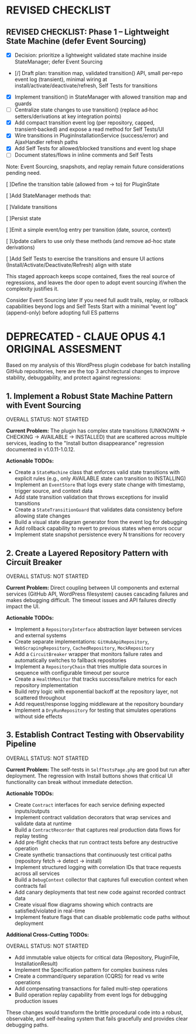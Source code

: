 # REVISED CHECKLIST


## REVISED CHECKLIST: Phase 1 – Lightweight State Machine (defer Event Sourcing)

- [x] Decision: prioritize a lightweight validated state machine inside StateManager; defer Event Sourcing
- [/] Draft plan: transition map, validated transition() API, small per‑repo event log (transient), minimal wiring at install/activate/deactivate/refresh, Self Tests for transitions
- [x] Implement transition() in StateManager with allowed transition map and guards
- [ ] Centralize state changes to use transition() (replace ad‑hoc setters/derivations at key integration points)
- [x] Add compact transition event log (per repository, capped, transient‑backed) and expose a read method for Self Tests/UI
- [x] Wire transitions in PluginInstallationService (success/error) and AjaxHandler refresh paths
- [x] Add Self Tests for allowed/blocked transitions and event log shape
- [ ] Document states/flows in inline comments and Self Tests

Note: Event Sourcing, snapshots, and replay remain future considerations pending need.

[ ]Define the transition table (allowed from → to) for PluginState

[ ]Add StateManager methods that:

[ ]Validate transitions

[ ]Persist state

[ ]Emit a simple event/log entry per transition (date, source, context)

[ ]Update callers to use only these methods (and remove ad-hoc state derivations)

[ ]Add Self Tests to exercise the transitions and ensure UI actions (Install/Activate/Deactivate/Refresh) align with state

This staged approach keeps scope contained, fixes the real source of regressions, and leaves the door open to adopt event sourcing if/when the complexity justifies it.

Consider Event Sourcing later
If you need full audit trails, replay, or rollback capabilities beyond logs and Self Tests
Start with a minimal “event log” (append-only) before adopting full ES patterns

# DEPRECATED - CLAUE OPUS 4.1 ORIGINAL ASSESMENT

Based on my analysis of this WordPress plugin codebase for batch installing GitHub repositories, here are the top 3 architectural changes to improve stability, debuggability, and protect against regressions:

## 1. Implement a Robust State Machine Pattern with Event Sourcing

OVERALL STATUS: NOT STARTED

**Current Problem:** The plugin has complex state transitions (UNKNOWN → CHECKING → AVAILABLE → INSTALLED) that are scattered across multiple services, leading to the "Install button disappearance" regression documented in v1.0.11-1.0.12.

**Actionable TODOs:**
- Create a `StateMachine` class that enforces valid state transitions with explicit rules (e.g., only AVAILABLE state can transition to INSTALLING)
- Implement an `EventStore` that logs every state change with timestamp, trigger source, and context data
- Add state transition validation that throws exceptions for invalid transitions
- Create a `StateTransitionGuard` that validates data consistency before allowing state changes
- Build a visual state diagram generator from the event log for debugging
- Add rollback capability to revert to previous states when errors occur
- Implement state snapshot persistence every N transitions for recovery

## 2. Create a Layered Repository Pattern with Circuit Breaker

OVERALL STATUS: NOT STARTED

**Current Problem:** Direct coupling between UI components and external services (GitHub API, WordPress filesystem) causes cascading failures and makes debugging difficult. The timeout issues and API failures directly impact the UI.

**Actionable TODOs:**
- Implement a `RepositoryInterface` abstraction layer between services and external systems
- Create separate implementations: `GitHubApiRepository`, `WebScrapingRepository`, `CachedRepository`, `MockRepository`
- Add a `CircuitBreaker` wrapper that monitors failure rates and automatically switches to fallback repositories
- Implement a `RepositoryChain` that tries multiple data sources in sequence with configurable timeout per source
- Create a `HealthMonitor` that tracks success/failure metrics for each repository implementation
- Build retry logic with exponential backoff at the repository layer, not scattered throughout
- Add request/response logging middleware at the repository boundary
- Implement a `DryRunRepository` for testing that simulates operations without side effects

## 3. Establish Contract Testing with Observability Pipeline

OVERALL STATUS: NOT STARTED

**Current Problem:** The self-tests in `SelfTestsPage.php` are good but run after deployment. The regression with Install buttons shows that critical UI functionality can break without immediate detection.

**Actionable TODOs:**
- Create `Contract` interfaces for each service defining expected inputs/outputs
- Implement contract validation decorators that wrap services and validate data at runtime
- Build a `ContractRecorder` that captures real production data flows for replay testing
- Add pre-flight checks that run contract tests before any destructive operation
- Create synthetic transactions that continuously test critical paths (repository fetch → detect → install)
- Implement structured logging with correlation IDs that trace requests across all services
- Build a `DebugContext` collector that captures full execution context when contracts fail
- Add canary deployments that test new code against recorded contract data
- Create visual flow diagrams showing which contracts are satisfied/violated in real-time
- Implement feature flags that can disable problematic code paths without deployment

**Additional Cross-Cutting TODOs:**

OVERALL STATUS: NOT STARTED

- Add immutable value objects for critical data (Repository, PluginFile, InstallationResult)
- Implement the Specification pattern for complex business rules
- Create a command/query separation (CQRS) for read vs write operations
- Add compensating transactions for failed multi-step operations
- Build operation replay capability from event logs for debugging production issues

These changes would transform the brittle procedural code into a robust, observable, and self-healing system that fails gracefully and provides clear debugging paths.